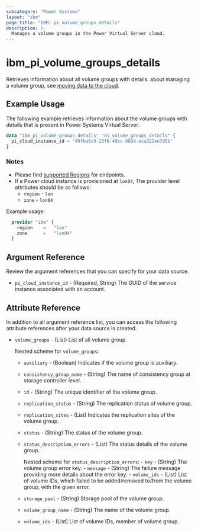 ```yaml
---
subcategory: "Power Systems"
layout: "ibm"
page_title: "IBM: pi_volume_groups_details"
description: |-
  Manages a volume groups in the Power Virtual Server cloud.
---
```


# ibm_pi_volume_groups_details

Retrieves information about all volume groups with details. about managing a volume group, see [moving data to the cloud](https://cloud.ibm.com/docs/power-iaas?topic=power-iaas-moving-data-to-the-cloud).

## Example Usage

The following example retrieves information about the volume groups with details that is present in Power Systems Virtual Server.

```terraform
data "ibm_pi_volume_groups_details" "ds_volume_groups_details" {
  pi_cloud_instance_id = "49fba6c9-23f8-40bc-9899-aca322ee7d5b"
}
```

### Notes

- Please find [supported Regions](https://cloud.ibm.com/apidocs/power-cloud#endpoint) for endpoints.
- If a Power cloud instance is provisioned at `lon04`, The provider level attributes should be as follows:
  - `region` - `lon`
  - `zone` - `lon04`
  
Example usage:

  ```terraform
    provider "ibm" {
      region    =   "lon"
      zone      =   "lon04"
    }
  ```
  
## Argument Reference

Review the argument references that you can specify for your data source.

- `pi_cloud_instance_id` - (Required, String) The GUID of the service instance associated with an account.

## Attribute Reference

In addition to all argument reference list, you can access the following attribute references after your data source is created.

- `volume_groups` - (List) List of all volume group.
  
  Nested scheme for `volume_groups`:
  - `auxiliary` - (Boolean) Indicates if the volume group is auxiliary.
  - `consistency_group_name` - (String) The name of consistency group at storage controller level.
  - `id` - (String) The unique identifier of the volume group.
  - `replication_status` - (String) The replication status of volume group.
  - `replication_sites` - (List) Indicates the replication sites of the volume group.
  - `status` - (String) The status of the volume group.
  - `status_description_errors` - (List) The status details of the volume group.

      Nested scheme for `status_description_errors`:
        - `key` - (String) The volume group error key.
        - `message` - (String) The failure message providing more details about the error key.
        - `volume_ids` - (List) List of volume IDs, which failed to be added/removed to/from the volume group, with the given error.
  - `storage_pool` - (String) Storage pool of the volume group.
  - `volume_group_name` - (String) The name of the volume group.
  - `volume_ids` - (List) List of volume IDs, member of volume group.
